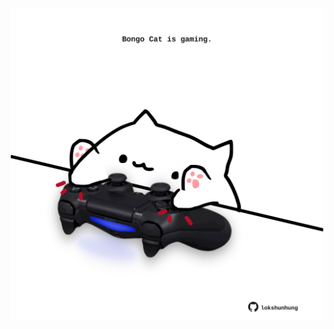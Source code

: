 <!-- built at 01/01/2022, 23:01:12 UTC -->
<p align="center">
  <img width="500" height="500" src="./ReadmeImage.svg">
</p>
